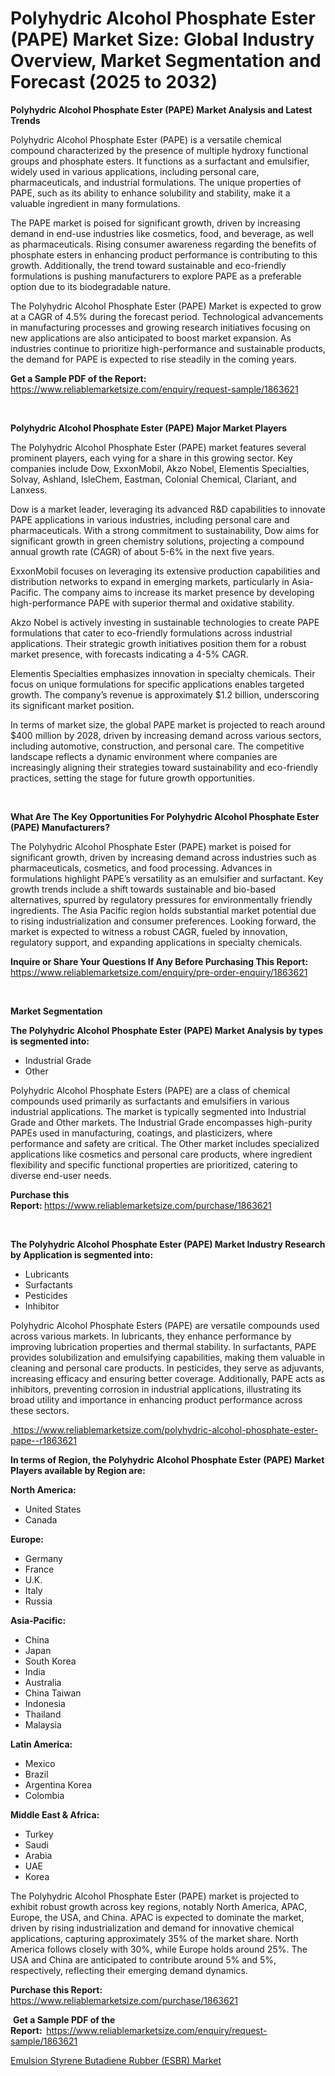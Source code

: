 <p><h1>Polyhydric Alcohol Phosphate Ester (PAPE) Market Size: Global Industry Overview, Market Segmentation and Forecast (2025 to 2032)</h1></p><p><strong>Polyhydric Alcohol Phosphate Ester (PAPE) Market Analysis and Latest Trends</strong></p>
<p><p>Polyhydric Alcohol Phosphate Ester (PAPE) is a versatile chemical compound characterized by the presence of multiple hydroxy functional groups and phosphate esters. It functions as a surfactant and emulsifier, widely used in various applications, including personal care, pharmaceuticals, and industrial formulations. The unique properties of PAPE, such as its ability to enhance solubility and stability, make it a valuable ingredient in many formulations.</p><p>The PAPE market is poised for significant growth, driven by increasing demand in end-use industries like cosmetics, food, and beverage, as well as pharmaceuticals. Rising consumer awareness regarding the benefits of phosphate esters in enhancing product performance is contributing to this growth. Additionally, the trend toward sustainable and eco-friendly formulations is pushing manufacturers to explore PAPE as a preferable option due to its biodegradable nature.</p><p>The Polyhydric Alcohol Phosphate Ester (PAPE) Market is expected to grow at a CAGR of 4.5% during the forecast period. Technological advancements in manufacturing processes and growing research initiatives focusing on new applications are also anticipated to boost market expansion. As industries continue to prioritize high-performance and sustainable products, the demand for PAPE is expected to rise steadily in the coming years.</p></p>
<p><strong>Get a Sample PDF of the Report:&nbsp;</strong> <a href="https://www.reliablemarketsize.com/enquiry/request-sample/1863621?utm_campaign=2253&utm_medium=2&utm_source=Github&utm_content=ia&utm_term=04022025&utm_id=polyhydric-alcohol-phosphate-ester-pape">https://www.reliablemarketsize.com/enquiry/request-sample/1863621</a></p>
<p>&nbsp;</p>
<p><strong>Polyhydric Alcohol Phosphate Ester (PAPE) Major Market Players</strong></p>
<p><p>The Polyhydric Alcohol Phosphate Ester (PAPE) market features several prominent players, each vying for a share in this growing sector. Key companies include Dow, ExxonMobil, Akzo Nobel, Elementis Specialties, Solvay, Ashland, IsleChem, Eastman, Colonial Chemical, Clariant, and Lanxess.</p><p>Dow is a market leader, leveraging its advanced R&D capabilities to innovate PAPE applications in various industries, including personal care and pharmaceuticals. With a strong commitment to sustainability, Dow aims for significant growth in green chemistry solutions, projecting a compound annual growth rate (CAGR) of about 5-6% in the next five years.</p><p>ExxonMobil focuses on leveraging its extensive production capabilities and distribution networks to expand in emerging markets, particularly in Asia-Pacific. The company aims to increase its market presence by developing high-performance PAPE with superior thermal and oxidative stability.</p><p>Akzo Nobel is actively investing in sustainable technologies to create PAPE formulations that cater to eco-friendly formulations across industrial applications. Their strategic growth initiatives position them for a robust market presence, with forecasts indicating a 4-5% CAGR.</p><p>Elementis Specialties emphasizes innovation in specialty chemicals. Their focus on unique formulations for specific applications enables targeted growth. The company’s revenue is approximately $1.2 billion, underscoring its significant market position.</p><p>In terms of market size, the global PAPE market is projected to reach around $400 million by 2028, driven by increasing demand across various sectors, including automotive, construction, and personal care. The competitive landscape reflects a dynamic environment where companies are increasingly aligning their strategies toward sustainability and eco-friendly practices, setting the stage for future growth opportunities.</p></p>
<p>&nbsp;</p>
<p><strong>What Are The Key Opportunities For Polyhydric Alcohol Phosphate Ester (PAPE) Manufacturers?</strong></p>
<p><p>The Polyhydric Alcohol Phosphate Ester (PAPE) market is poised for significant growth, driven by increasing demand across industries such as pharmaceuticals, cosmetics, and food processing. Advances in formulations highlight PAPE’s versatility as an emulsifier and surfactant. Key growth trends include a shift towards sustainable and bio-based alternatives, spurred by regulatory pressures for environmentally friendly ingredients. The Asia Pacific region holds substantial market potential due to rising industrialization and consumer preferences. Looking forward, the market is expected to witness a robust CAGR, fueled by innovation, regulatory support, and expanding applications in specialty chemicals.</p></p>
<p><strong>Inquire or Share Your Questions If Any Before Purchasing This Report:</strong> <a href="https://www.reliablemarketsize.com/enquiry/pre-order-enquiry/1863621?utm_campaign=2253&utm_medium=2&utm_source=Github&utm_content=ia&utm_term=04022025&utm_id=polyhydric-alcohol-phosphate-ester-pape">https://www.reliablemarketsize.com/enquiry/pre-order-enquiry/1863621</a></p>
<p>&nbsp;</p>
<p><strong>Market Segmentation</strong></p>
<p><strong>The Polyhydric Alcohol Phosphate Ester (PAPE) Market Analysis by types is segmented into:</strong></p>
<p><ul><li>Industrial Grade</li><li>Other</li></ul></p>
<p><p>Polyhydric Alcohol Phosphate Esters (PAPE) are a class of chemical compounds used primarily as surfactants and emulsifiers in various industrial applications. The market is typically segmented into Industrial Grade and Other markets. The Industrial Grade encompasses high-purity PAPEs used in manufacturing, coatings, and plasticizers, where performance and safety are critical. The Other market includes specialized applications like cosmetics and personal care products, where ingredient flexibility and specific functional properties are prioritized, catering to diverse end-user needs.</p></p>
<p><strong>Purchase this Report:&nbsp;</strong><a href="https://www.reliablemarketsize.com/purchase/1863621?utm_campaign=2253&utm_medium=2&utm_source=Github&utm_content=ia&utm_term=04022025&utm_id=polyhydric-alcohol-phosphate-ester-pape">https://www.reliablemarketsize.com/purchase/1863621</a></p>
<p>&nbsp;</p>
<p><strong>The Polyhydric Alcohol Phosphate Ester (PAPE) Market Industry Research by Application is segmented into:</strong></p>
<p><ul><li>Lubricants</li><li>Surfactants</li><li>Pesticides</li><li>Inhibitor</li></ul></p>
<p><p>Polyhydric Alcohol Phosphate Esters (PAPE) are versatile compounds used across various markets. In lubricants, they enhance performance by improving lubrication properties and thermal stability. In surfactants, PAPE provides solubilization and emulsifying capabilities, making them valuable in cleaning and personal care products. In pesticides, they serve as adjuvants, increasing efficacy and ensuring better coverage. Additionally, PAPE acts as inhibitors, preventing corrosion in industrial applications, illustrating its broad utility and importance in enhancing product performance across these sectors.</p></p>
<p><a href="https://www.reliablemarketsize.com/polyhydric-alcohol-phosphate-ester-pape--r1863621?utm_campaign=2253&utm_medium=2&utm_source=Github&utm_content=ia&utm_term=04022025&utm_id=polyhydric-alcohol-phosphate-ester-pape">&nbsp;https://www.reliablemarketsize.com/polyhydric-alcohol-phosphate-ester-pape--r1863621</a></p>
<p><strong>In terms of Region, the Polyhydric Alcohol Phosphate Ester (PAPE) Market Players available by Region are:</strong></p>
<p>
    <p> <strong> North America: </strong>
        <ul>
            <li>United States</li>
            <li>Canada</li>
        </ul>
        </p> 
    <p> <strong> Europe: </strong>
        <ul>
            <li>Germany</li>
            <li>France</li>
            <li>U.K.</li>
            <li>Italy</li>
            <li>Russia</li>
        </ul>
        </p> 
    <p> <strong> Asia-Pacific: </strong>
        <ul>
            <li>China</li>
            <li>Japan</li>
            <li>South Korea</li>
            <li>India</li>
            <li>Australia</li>
            <li>China Taiwan</li>
            <li>Indonesia</li>
            <li>Thailand</li>
            <li>Malaysia</li>
        </ul>
        </p> 
    <p> <strong> Latin America: </strong>
        <ul>
            <li>Mexico</li>
            <li>Brazil</li>
            <li>Argentina Korea</li>
            <li>Colombia</li>
        </ul>
        </p> 
    <p> <strong> Middle East & Africa: </strong>
        <ul>
            <li>Turkey</li>
            <li>Saudi</li>
            <li>Arabia</li>
            <li>UAE</li>
            <li>Korea</li>
        </ul>
    </p>
    </p>
<p><p>The Polyhydric Alcohol Phosphate Ester (PAPE) market is projected to exhibit robust growth across key regions, notably North America, APAC, Europe, the USA, and China. APAC is expected to dominate the market, driven by rising industrialization and demand for innovative chemical applications, capturing approximately 35% of the market share. North America follows closely with 30%, while Europe holds around 25%. The USA and China are anticipated to contribute around 5% and 5%, respectively, reflecting their emerging demand dynamics.</p></p>
<p><strong>Purchase this Report: </strong><a href="https://www.reliablemarketsize.com/purchase/1863621?utm_campaign=2253&utm_medium=2&utm_source=Github&utm_content=ia&utm_term=04022025&utm_id=polyhydric-alcohol-phosphate-ester-pape">https://www.reliablemarketsize.com/purchase/1863621</a></p>
<p>&nbsp;<strong>Get a Sample PDF of the Report:&nbsp;&nbsp;</strong><a href="https://www.reliablemarketsize.com/enquiry/request-sample/1863621?utm_campaign=2253&utm_medium=2&utm_source=Github&utm_content=ia&utm_term=04022025&utm_id=polyhydric-alcohol-phosphate-ester-pape">https://www.reliablemarketsize.com/enquiry/request-sample/1863621</a></p>
<p><strong></strong></p>
<p><p><a href="https://github.com/risingtrista99259/Market-Research-Report-List-1/blob/main/emulsion-styrene-butadiene-rubber-esbr-market.md?utm_campaign=2253&utm_medium=2&utm_source=Github&utm_content=ia&utm_term=04022025&utm_id=polyhydric-alcohol-phosphate-ester-pape">Emulsion Styrene Butadiene Rubber (ESBR) Market</a></p></p>